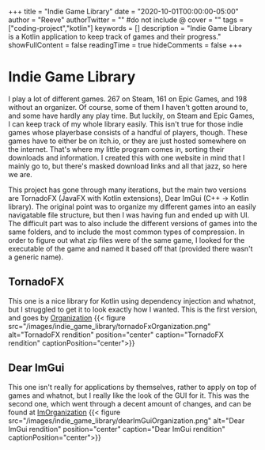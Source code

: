+++
title = "Indie Game Library"
date = "2020-10-01T00:00:00-05:00"
author = "Reeve"
authorTwitter = "" #do not include @
cover = ""
tags = ["coding-project","kotlin"]
keywords = []
description = "Indie Game Library is a Kotlin application to keep track of games and their progress."
showFullContent = false
readingTime = true
hideComments = false
+++

# Indie Game Library

I play a lot of different games. 267 on Steam, 161 on Epic Games, and 198 without an organizer. Of course, some of them I haven't gotten around to, and some have hardly any play time. But luckily, on Steam and Epic Games, I can keep track of my whole library easily. This isn't true for those indie games whose playerbase consists of a handful of players, though. These games have to either be on itch.io, or they are just hosted somewhere on the internet. That's where my little program comes in, sorting their downloads and information. I created this with one website in mind that I mainly go to, but there's masked download links and all that jazz, so here we are.

This project has gone through many iterations, but the main two versions are TornadoFX (JavaFX with Kotlin extensions), Dear ImGui (C++ -> Kotlin library). The original point was to organize my different games into an easily navigatable file structure, but then I was having fun and ended up with UI. The difficult part was to also include the different versions of games into the same folders, and to include the most common types of compression. In order to figure out what zip files were of the same game, I looked for the executable of the game and named it based off that (provided there wasn't a generic name). 

## TornadoFX

This one is a nice library for Kotlin using dependency injection and whatnot, but I struggled to get it to look exactly how I wanted.  This is the first version, and goes by [Organization](https://github.com/reeve567/Organization)
{{< figure src="/images/indie_game_library/tornadoFxOrganization.png" alt="TornadoFX rendition" position="center" caption="TornadoFX rendition" captionPosition="center">}}

## Dear ImGui

This one isn't really for applications by themselves, rather to apply on top of games and whatnot, but I really like the look of the GUI for it.  This was the second one, which went through a decent amount of changes, and can be found at [ImOrganization](https://github.com/reeve567/ImOrganization)
{{< figure src="/images/indie_game_library/dearImGuiOrganization.png" alt="Dear ImGui rendition" position="center" caption="Dear ImGui rendition" captionPosition="center">}}
